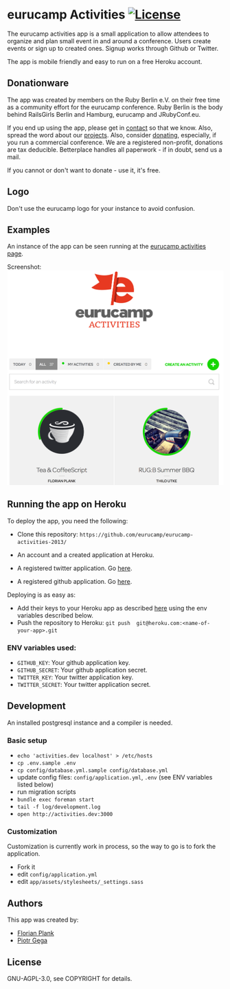 # eurucamp Activities [![License](http://img.shields.io/:license-AGPL-c83000.svg)](COPYRIGHT)

The eurucamp activities app is a small application to allow attendees to organize and plan small event in and around a conference. Users create events or sign up to created ones. Signup works through Github or Twitter.

The app is mobile friendly and easy to run on a free Heroku account.

## Donationware

The app was created by members on the Ruby Berlin e.V. on their free time as a community effort for the eurucamp conference. Ruby Berlin is the body behind RailsGirls Berlin and Hamburg, eurucamp and JRubyConf.eu.

If you end up using the app, please get in [contact](mailto:info@eurucamp.org) so that we know. Also, spread the word about our [projects](http://rubyberlin.org). Also, consider [donating](https://www.betterplace.org/en/organisations/ruby-berlin/), especially, if you run a commercial conference. We are a registered non-profit, donations are tax deducible. Betterplace handles all paperwork - if in doubt, send us a mail.

If you cannot or don't want to donate - use it, it's free.

## Logo

Don't use the eurucamp logo for your instance to avoid confusion.

## Examples

An instance of the app can be seen running at the [eurucamp activities page](http://activities.eurucamp.org).

Screenshot: ![The activities app](screenshot.png)

## Running the app on Heroku

To deploy the app, you need the following:

* Clone this repository: `https://github.com/eurucamp/eurucamp-activities-2013/`

* An account and a created application at Heroku.
* A registered twitter application. Go [here](https://apps.twitter.com/).
* A registered github application. Go [here](https://github.com/settings/applications).

Deploying is as easy as:

* Add their keys to your Heroku app as described [here](https://devcenter.heroku.com/articles/config-vars) using the env variables described below.
* Push the repository to Heroku: `git push  git@heroku.com:<name-of-your-app>.git`

### **ENV** variables used:

* `GITHUB_KEY`: Your github application key.
* `GITHUB_SECRET`: Your github application secret.
* `TWITTER_KEY`: Your twitter application key.
* `TWITTER_SECRET`: Your twitter application secret.

## Development

An installed postgresql instance and a compiler is needed.

### Basic setup

* `echo 'activities.dev localhost' > /etc/hosts`
* `cp .env.sample .env`
* `cp config/database.yml.sample config/database.yml`
* update config files: `config/application.yml`, `.env` (see ENV variables listed below)
* run migration scripts
* `bundle exec foreman start`
* `tail -f log/development.log`
* `open http://activities.dev:3000`

### Customization

Customization is currently work in process, so the way to go is to fork the application.

* Fork it
* edit `config/application.yml`
* edit `app/assets/stylesheets/_settings.sass`

## Authors

This app was created by:

* [Florian Plank](https://twitter.com/polarblau)
* [Piotr Gęga](https://twitter.com/piotrgega)

## License

GNU-AGPL-3.0, see COPYRIGHT for details.
